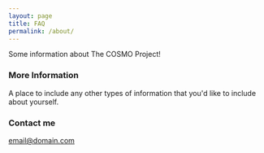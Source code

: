 ```yaml
---
layout: page
title: FAQ
permalink: /about/
---
```


Some information about The COSMO Project!

### More Information

A place to include any other types of information that you'd like to include about yourself.

### Contact me

[email@domain.com](mailto:email@domain.com)